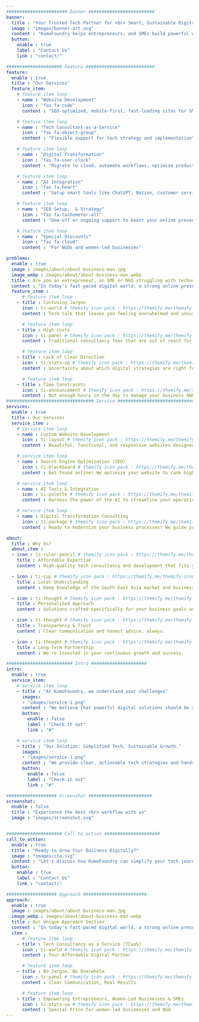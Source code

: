 ```yaml
---
####################### Banner #########################
banner:
  title : "Your Trusted Tech Partner for <br> Smart, Sustainable Digital Growth"
  image : "images/banner-art.svg"
  content : "KumoFoundry helps entrepreneurs, and SMEs build powerful online presences and streamline operations – without jargon or overwhelm. Get expert guidance and hands-on development tailored to your unique needs."
  button:
    enable : true
    label : "Contact Us"
    link : "contact/"

##################### Feature ##########################
feature:
  enable : true
  title : "Our Services"
  feature_item:
    # feature item loop
    - name : "Website Development"
      icon : "fas fa-code"
      content : "SEO-optimized, mobile-first, fast-loading sites for SMEs"

    # feature item loop
    - name : "Tech Consultant-as-a-Service"
      icon : "fas fa-object-group"
      content : "Flexible support for tech strategy and implementation"

    # feature item loop
    - name : "Digital Transformation"
      icon : "fas fa-user-clock"
      content : "Migrate to cloud, automate workflows, optimize productivity"

    # feature item loop
    - name : "AI Integration"
      icon : "fas fa-heart"
      content : "Setup smart tools like ChatGPT, Notion, customer service bots"

    # feature item loop
    - name : "SEO Setup,  & Strategy"
      icon : "fas fa-tachometer-alt"
      content : "One-off or ongoing support to boost your online presence"

    # feature item loop
    - name : "Special Discounts"
      icon : "fas fa-cloud"
      content : "For NGOs and women-led businesses"

problems:
  enable : true
  image : images/about/about-business-man.jpg
  image_webp : images/about/about-business-man.webp
  title : Are you an entrepreneur, an SME or NGO struggling with technology?
  content : "In today's fast-paced digital world, a strong online presence and efficient digital tools are no longer optional – they're essential for growth. But navigating the complexities of web development, SEO, cloud solutions, and digital transformation can be daunting. You might be facing:"
  feature_item :
      # feature item loop
    - title : Confusing Jargon
      icon : ti-world # themify icon pack : https://themify.me/themify-icons
      content : Tech talk that leaves you feeling overwhelmed and unsure.

      # feature item loop
    - title : High Costs
      icon : ti-panel # themify icon pack : https://themify.me/themify-icons
      content : Traditional consultancy fees that are out of reach for small businesses.

      # feature item loop
    - title : Lack of Clear Direction
      icon : ti-stats-up # themify icon pack : https://themify.me/themify-icons
      content : Uncertainty about which digital strategies are right for your business goals.

      # feature item loop
    - title : Time Constraints
      icon : ti-announcement # themify icon pack : https://themify.me/themify-icons
      content : Not enough hours in the day to manage your business AND its digital needs.
################################# Service #################################
services:
  enable : true
  title : Our Services
  service_item :
    # service item loop
    - name : Custom Website Development
      icon : ti-layout # themify icon pack : https://themify.me/themify-icons
      content : Beautiful, functional, and responsive websites designed to convert visitors into customers.

    # service item loop
    - name : Search Engine Optimization (SEO)
      icon : ti-blackboard # themify icon pack : https://themify.me/themify-icons
      content : Get found online! We optimize your website to rank higher in search results, driving organic traffic and increasing your visibility to potential clients.

    # service item loop
    - name : AI Tools & Integration
      icon : ti-palette # themify icon pack : https://themify.me/themify-icons
      content : Harness the power of the AI to streamline your operations, enhance collaboration, and increase your productivity.

    # service item loop
    - name : Digital Transformation Consulting
      icon : ti-package # themify icon pack : https://themify.me/themify-icons
      content : Ready to modernize your business processes? We guide you through the journey of adopting new technologies to improve efficiency, customer experience, and overall business performance.

about:
  title : Why Us?
  about_item :
  - icon : ti-ruler-pencil # themify icon pack : https://themify.me/themify-icons
    title : Affordable Expertise
    content : High-quality tech consultancy and development that fits your budget.

  - icon : ti-cup # themify icon pack : https://themify.me/themify-icons
    title : Local Understanding
    content : Deep knowledge of the South East Asia market and business landscape.

  - icon : ti-thought # themify icon pack : https://themify.me/themify-icons
    title : Personalized Approach
    content : Solutions crafted specifically for your business goals and challenges.

  - icon : ti-thought # themify icon pack : https://themify.me/themify-icons
    title : Transparency & Trust
    content : Clear communication and honest advice, always.

  - icon : ti-thought # themify icon pack : https://themify.me/themify-icons
    title : Long-Term Partnership
    content : We're invested in your continuous growth and success.

######################### Intro #####################
intro:
  enable : true
  service_item:
    # service item loop
    - title : "At KumoFoundry, we understand your challenges"
      images:
      - "images/service-1.png"
      content : "We believe that powerful digital solutions should be accessible and understandable for everyone. That's why we've built a unique approach designed to empower your business, not complicate it."
      button:
        enable : false
        label : "Check it out"
        link : "#"

    # service item loop
    - title : "Our Solution: Simplified Tech, Sustainable Growth."
      images:
      - "images/service-1.png"
      content : "We provide clear, actionable tech strategies and hands-on development, ensuring you get the digital tools you need to thrive, all within your budget. We cut through the complexity, offering you peace of mind and tangible results."
      button:
        enable : false
        label : "Check it out"
        link : "#"

################### Screenshot ########################
screenshot:
  enable : false
  title : "Experience the best <br> workflow with us"
  image : "images/screenshot.svg"


##################### Call to action #####################
call_to_action:
  enable : true
  title : "Ready to Grow Your Business Digitally?"
  image : "images/cta.svg"
  content : "Let's discuss how KumoFoundry can simplify your tech journey and help you achieve your online goals. "
  button:
    enable : true
    label : "Contact Us"
    link : "contact/"

################### Approach ########################
approach:
  enable : true
  image : images/about/about-business-man.jpg
  image_webp : images/about/about-business-man.webp
  title : Our Unique Approach Section
  content : "In today's fast-paced digital world, a strong online presence and efficient digital tools are no longer optional – they're essential for growth. But navigating the complexities of web development, SEO, cloud solutions, and digital transformation can be daunting. You might be facing:"
  item :
      # feature item loop
    - title : Tech Consultancy as a Service (TCaaS)
      icon : ti-world # themify icon pack : https://themify.me/themify-icons
      content : Your Affordable Digital Partner

      # feature item loop
    - title : No Jargon, No Overwhelm
      icon : ti-panel # themify icon pack : https://themify.me/themify-icons
      content : Clear Communication, Real Results

      # feature item loop
    - title : Empowering Entrepreneurs, Women-Led Businesses & SMEs
      icon : ti-stats-up # themify icon pack : https://themify.me/themify-icons
      content : Special Price for women-led businesses and NGO
---
```

